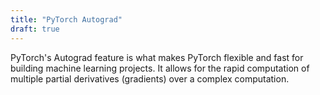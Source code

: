 ```yaml
---
title: "PyTorch Autograd"
draft: true
---
```


PyTorch's Autograd feature is what makes PyTorch flexible and fast for building machine learning projects. It allows for the rapid computation of multiple partial derivatives (gradients) over a complex computation.

